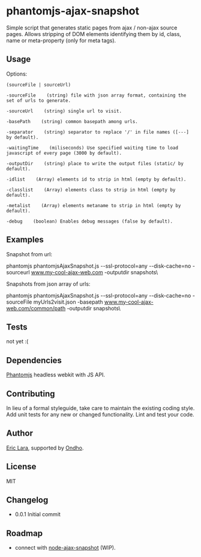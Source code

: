 phantomjs-ajax-snapshot
=======================

Simple script that generates static pages from ajax / non-ajax source pages. Allows stripping of DOM elements identifying them by id, class, name or meta-property (only for meta tags). 

## Usage

  Options:

    (sourceFile | sourceUrl)

    -sourceFile    (string) file with json array format, containing the set of urls to generate.

    -sourceUrl    (string) single url to visit.

    -basePath    (string) common basepath among urls.

    -separator    (string) separator to replace '/' in file names ([---] by default).

    -waitingTime    (miliseconds) Use specified waiting time to load javascript of every page (3000 by default).

    -outputDir    (string) place to write the output files (static/ by default).

    -idlist    (Array) elements id to strip in html (empty by default).

    -classlist    (Array) elements class to strip in html (empty by default).

    -metalist    (Array) elements metaname to strip in html (empty by default).

    -debug    (boolean) Enables debug messages (false by default).

## Examples

Snapshot from url:

phantomjs phantomjsAjaxSnapshot.js  --ssl-protocol=any --disk-cache=no -sourceurl www.my-cool-ajax-web.com -outputdir snapshots\


Snapshots from json array of urls:

phantomjs phantomjsAjaxSnapshot.js  --ssl-protocol=any --disk-cache=no -sourceFile myUrls2visit.json -basepath www.my-cool-ajax-web.com/common/path -outputdir snapshots\


## Tests

  not yet :(

## Dependencies

  [Phantomjs](http://phantomjs.org/ "Phantomjs' Homepage") headless webkit with JS API.

## Contributing

In lieu of a formal styleguide, take care to maintain the existing coding style.
Add unit tests for any new or changed functionality. Lint and test your code.

## Author

[Eric Lara](https://www.twitter.com/EricLaraAmat), supported by [Ondho](http://www.ondho.com).

## License

  MIT

## Changelog

* 0.0.1 Initial commit

## Roadmap

* connect with [node-ajax-snapshot](https://github.com/ericzon/node-ajax-snapshot) (WIP).


